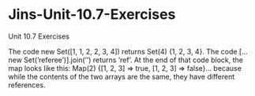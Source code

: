 # Jins-Unit-10.7-Exercises
Unit 10.7 Exercises

The code new Set([1, 1, 2, 2, 3, 4]) returns Set(4) {1, 2, 3, 4}.
The code […new Set(’referee’)].join(’’) returns ‘ref’.
At the end of that code block, the map looks like this: Map(2) {[1, 2, 3] => true, [1, 2, 3] => false}…
because while the contents of the two arrays are the same, they have different references.
